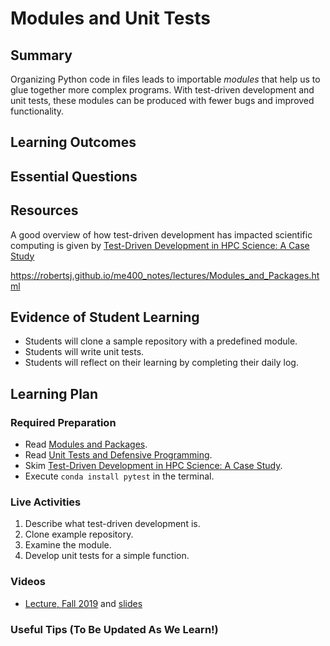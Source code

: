 <!--
This "lecture" or "lesson" template is adapted from the one provided here:
 http://www.buffalo.edu/ubcei/enhance/teaching/lesson-planning.html
Although the page produced from this is learner-facing, some of the
lesson plan structure
-->

# Modules and Unit Tests                                                             

## Summary

<!--
Short description of the lesson.
-->

Organizing Python code in files leads to importable *modules* that help
us to glue together more complex programs.  With test-driven development
and unit tests, these modules can be produced with fewer bugs and
improved functionality.


<!--
********* STAGE 1 - DESIRED RESULTS ********************************************
-->

## Learning Outcomes

<!--
      What course goals or outcomes will this lesson address?
-->



## Essential Questions

<!--
      What question(s) will your students be able to answer by the end of
      instruction?
-->

## Resources

<!--
      What resources can be made available to your student to support their
      active learning?
      What formats are best suited to complement your course material?
-->

A good overview of how test-driven development has impacted scientific computing
is given by
[Test-Driven Development in HPC Science: A Case Study](https://ieeexplore.ieee.org/stamp/stamp.jsp?tp=&arnumber=8452053)

https://robertsj.github.io/me400_notes/lectures/Modules_and_Packages.html

<!--
********* STAGE 2 - ASSESSMENT EVIDENCE ****************************************
-->

##  Evidence of Student Learning

<!--
      How will you assess students’ prior knowledge?
      What criteria will be used to assess student performance?
      What evidence will be collected to demonstrate achievement?
      How will students reflect and self-assess their learning?
-->

  - Students will clone a sample repository with a predefined module.
  - Students will write unit tests.
  - Students will reflect on their learning by completing their daily log.


<!--
********* STAGE 3 - LEARNING PLAN ****************************************
-->


## Learning Plan

<!--
List the steps in chronological order to create a timeline of what
will occur in your lesson.

Consider how each of the components below will be included in your
lesson if applicable:

   - Anticipatory Sets/Hooks
       * How will you introduce the material and capture their attention?
   - Teacher Modeling
       * What instructional content and techniques will be incorporated
         into this lesson?
   - Guided Practice
       * How will you scaffold information for your students?
       * How will collaborative learning be used?
   - Learning Activities
       * How will students actively engage with the material?
       * How will students work towards achievement of the learning outcomes?
   - Independent Practice
       * How will students show evidence of learning?
   - Reflection
       * What have you learned about your teaching and content covered in this unit?
       * What changes or adjustments could you make?
       * What were the strongest features of your unit?
       * What are your overall reflections in the course to this point?
   - Conclusion and Preview
       * What should students take away from this lesson?
       * What will happen next? Why?
-->

### Required Preparation

  - Read [Modules and Packages](https://robertsj.github.io/me400_notes/lectures/Modules_and_Packages.html).
  - Read [Unit Tests and Defensive Programming](https://robertsj.github.io/me400_notes/lectures/Unit_Tests_and_Defensive_Programming.html).
  - Skim [Test-Driven Development in HPC Science: A Case Study](https://ieeexplore.ieee.org/stamp/stamp.jsp?tp=&arnumber=8452053).
  - Execute `conda install pytest` in the terminal.


### Live Activities

  1. Describe what test-driven development is.
  2. Clone example repository.
  3. Examine the module.
  4. Develop unit tests for a simple function.

### Videos

 - [Lecture, Fall 2019](https://mediasite.k-state.edu/mediasite/Play/a860b1f36f8d433ea3425c634b13f3a61d)
   and [slides](https://github.com/robertsj/me701/blob/f2020/lectures/ModulesAndUnitTesting.ipynb)

### Useful Tips (To Be Updated As We Learn!)


<!--  

NOTES  




-->
